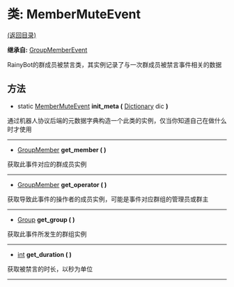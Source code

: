# 类: MemberMuteEvent  
[(返回目录)](README.md)  
  
**继承自:** [GroupMemberEvent](GroupMemberEvent.md)  
  
RainyBot的群成员被禁言类，其实例记录了与一次群成员被禁言事件相关的数据  
  
## 方法 
  
- static [MemberMuteEvent](MemberMuteEvent.md) **init_meta (** [Dictionary](https://docs.godotengine.org/en/latest/classes/class_dictionary.html) dic **)**  
  
通过机器人协议后端的元数据字典构造一个此类的实例，仅当你知道自己在做什么时才使用  
  
---  
  
-  [GroupMember](GroupMember.md) **get_member ( )**  
  
获取此事件对应的群成员实例  
  
---  
  
-  [GroupMember](GroupMember.md) **get_operator ( )**  
  
获取导致此事件的操作者的成员实例，可能是事件对应群组的管理员或群主  
  
---  
  
-  [Group](Group.md) **get_group ( )**  
  
获取此事件所发生的群组实例  
  
---  
  
-  [int](https://docs.godotengine.org/en/latest/classes/class_int.html) **get_duration ( )**  
  
获取被禁言的时长，以秒为单位  
  
---  
  

